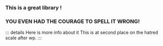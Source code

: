 ### This is a great library !

### YOU EVEN HAD THE COURAGE TO SPELL IT WRONG!

::: details Here is more info about it
This is at second place on the hatred scale after wp.
:::